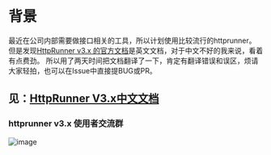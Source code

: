 

# 背景
最近在公司内部需要做接口相关的工具，所以计划使用比较流行的httprunner。
但是发现[HttpRunner v3.x 的官方文档](https://docs.httprunner.org/)是英文文档，对于中文不好的我来说，看着有点费劲。
所以用了两天时间把文档翻译了一下，肯定有翻译错误和误区，烦请大家轻拍，也可以在Issue中直接提BUG或PR。

## 见：**[HttpRunner V3.x中文文档](https://www.ontheway.cool/HttpRunner3DocsForCN/)**


### httprunner v3.x 使用者交流群
![image](https://user-images.githubusercontent.com/18527679/161704309-c2cf1b84-b2d5-499c-9f90-3098821038fa.png)


